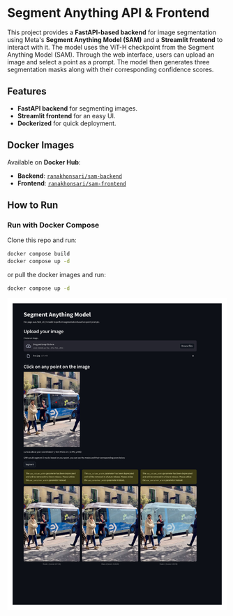 # Segment Anything API & Frontend

This project provides a **FastAPI-based backend** for image segmentation using Meta's **Segment Anything Model (SAM)** and a **Streamlit frontend** to interact with it.
The model uses the ViT-H checkpoint from the Segment Anything Model (SAM). Through the web interface, users can upload an image and select a point as a prompt. The model then generates three segmentation masks along with their corresponding confidence scores.

## Features
- **FastAPI backend** for segmenting images.
- **Streamlit frontend** for an easy UI.
- **Dockerized** for quick deployment.

## Docker Images
Available on **Docker Hub**:
- **Backend**: [`ranakhonsari/sam-backend`](https://hub.docker.com/r/ranakhonsari/sam-backend)
- **Frontend**: [`ranakhonsari/sam-frontend`](https://hub.docker.com/r/ranakhonsari/sam-frontend)

## How to Run  
### Run with Docker Compose
Clone this repo and run:
```bash
docker compose build
docker compose up -d
```
or pull the docker images and run:
```bash
docker compose up -d
```
![Preview](docker_webpage_page-0001.jpg)
